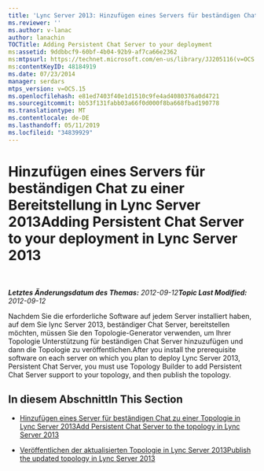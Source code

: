 ```yaml
---
title: 'Lync Server 2013: Hinzufügen eines Servers für beständigen Chat zu einer Bereitstellung'
ms.reviewer: ''
ms.author: v-lanac
author: lanachin
TOCTitle: Adding Persistent Chat Server to your deployment
ms:assetid: 9ddbbcf9-60bf-4b04-92b9-af7ca66e2362
ms:mtpsurl: https://technet.microsoft.com/en-us/library/JJ205116(v=OCS.15)
ms:contentKeyID: 48184919
ms.date: 07/23/2014
manager: serdars
mtps_version: v=OCS.15
ms.openlocfilehash: e81ed7403f40e1d1510c9fe4ad4080376a0d4721
ms.sourcegitcommit: bb53f131fabb03a66f0d000f8ba668fbad190778
ms.translationtype: MT
ms.contentlocale: de-DE
ms.lasthandoff: 05/11/2019
ms.locfileid: "34839929"
---
```

<div data-xmlns="http://www.w3.org/1999/xhtml">

<div class="topic" data-xmlns="http://www.w3.org/1999/xhtml" data-msxsl="urn:schemas-microsoft-com:xslt" data-cs="http://msdn.microsoft.com/en-us/">

<div data-asp="http://msdn2.microsoft.com/asp">

# <a name="adding-persistent-chat-server-to-your-deployment-in-lync-server-2013"></a><span data-ttu-id="bee95-102">Hinzufügen eines Servers für beständigen Chat zu einer Bereitstellung in Lync Server 2013</span><span class="sxs-lookup"><span data-stu-id="bee95-102">Adding Persistent Chat Server to your deployment in Lync Server 2013</span></span>

</div>

<div id="mainSection">

<div id="mainBody">

<span> </span>

<span data-ttu-id="bee95-103">_**Letztes Änderungsdatum des Themas:** 2012-09-12_</span><span class="sxs-lookup"><span data-stu-id="bee95-103">_**Topic Last Modified:** 2012-09-12_</span></span>

<span data-ttu-id="bee95-104">Nachdem Sie die erforderliche Software auf jedem Server installiert haben, auf dem Sie lync Server 2013, beständiger Chat Server, bereitstellen möchten, müssen Sie den Topologie-Generator verwenden, um Ihrer Topologie Unterstützung für beständigen Chat Server hinzuzufügen und dann die Topologie zu veröffentlichen.</span><span class="sxs-lookup"><span data-stu-id="bee95-104">After you install the prerequisite software on each server on which you plan to deploy Lync Server 2013, Persistent Chat Server, you must use Topology Builder to add Persistent Chat Server support to your topology, and then publish the topology.</span></span>

<div>

## <a name="in-this-section"></a><span data-ttu-id="bee95-105">In diesem Abschnitt</span><span class="sxs-lookup"><span data-stu-id="bee95-105">In This Section</span></span>

  - [<span data-ttu-id="bee95-106">Hinzufügen eines Server für beständigen Chat zu einer Topologie in Lync Server 2013</span><span class="sxs-lookup"><span data-stu-id="bee95-106">Add Persistent Chat Server to the topology in Lync Server 2013</span></span>](lync-server-2013-add-persistent-chat-server-to-the-topology.md)

  - [<span data-ttu-id="bee95-107">Veröffentlichen der aktualisierten Topologie in Lync Server 2013</span><span class="sxs-lookup"><span data-stu-id="bee95-107">Publish the updated topology in Lync Server 2013</span></span>](lync-server-2013-publish-the-updated-topology.md)

</div>

</div>

<span> </span>

</div>

</div>

</div>

